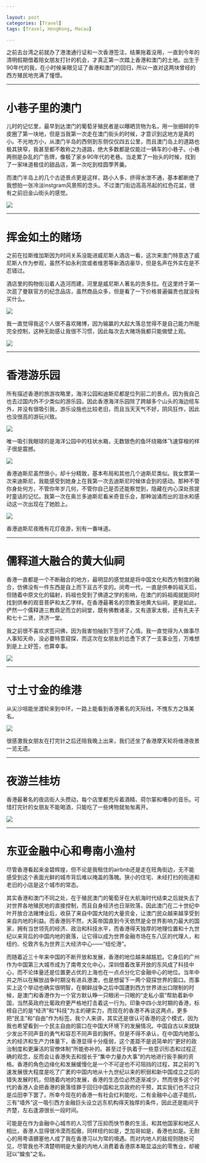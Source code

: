 ```yaml
---

layout: post
categories: [Travel]
tags: [Travel, HongKong, Macau]

---
```


之前去台湾之前就办了港澳通行证和一次香港签注，结果拖着没用，一直到今年的清明假期借着陪女朋友打针的机会，才真正第一次踏上香港和澳门的土地。出生于90年代的我，在小时候亲眼见证了香港和澳门的回归，所以一直对这两块曾经的西方殖民地充满了憧憬。

- - - 

# 小巷子里的澳门

儿时的记忆里，最早到达澳门的葡萄牙殖民者是以曝晒货物为名，用一张细碎的牛皮圈了第一块地，但是当我第一次走在澳门街头的时候，才意识到这地方是真的小。不光地方小，从澳门半岛的西侧到东侧仅仅四五公里，而且澳门岛上的道路也极其狭窄，我甚至都不敢称之为道路，绝大多数都是仅能过一辆车的小巷子。小巷两侧是杂乱的广告牌，像极了家乡90年代的老巷。当走累了一抬头的时候，找到了一家味道极佳的甜品店，第一次吃到桂圆荸荠羹。

而澳门半岛上的几个古迹景点更是这样，路小人多，挤得水泄不通，基本都断绝了我想拍一张冷淡instgram风景照的念头。不过澳门街边高高吊起的红色花盆，很有之前旧金山街头的感觉。

![](http://ope2etmx1.bkt.clouddn.com/IMG_5742.JPG)


- - -

# 挥金如土的赌场

之前在拉斯维加斯因为时间关系没能进威尼斯人酒店一看，这次来澳门特意选了威尼斯人作为参观，虽然不如永利宫或者维恩等新酒店豪华，但是名声在外实在是不忍错过。

酒店里的购物街沿着人造河而建，河里是威尼斯人著名的贡多拉。在这里终于第一次逛了曼联官方的纪念品店，虽然商品众多，但是看了一下价格普遍偏贵也就没有买什么。

![](http://ope2etmx1.bkt.clouddn.com/4E13E587-950D-4EDF-87A4-869E16EB2001.JPG)

我一直觉得我这个人很不喜欢赌博，因为输赢的大起大落总觉得不是自己能力所能完全控制，这种无助感让我很不习惯，因此每次去大赌场我都只能做壁上观。

![](http://ope2etmx1.bkt.clouddn.com/76C9A176-9BB3-4AE4-84E7-9DDF723185E9.JPG)

 ----
 
# 香港游乐园

所有描述香港的旅游攻略里，海洋公园和迪斯尼都是位列前二的景点。因为我自己也去过国内外不少类似的游乐园，因此香港海洋乐园除了跨越多个山头的海边缆车外，并没有很吸引我，游乐设施也比较老旧，而且当天天气不好，阴风狂作，因此也没很高的游玩兴致。

![](http://ope2etmx1.bkt.clouddn.com/IMG_5838.JPG)

唯一吸引我眼球的是海洋公园中的柱状水箱，无数银色的鱼环绕箱体飞速穿梭的样子很是震撼。

![](http://ope2etmx1.bkt.clouddn.com/IMG_5837.JPG)

香港迪斯尼虽然很小，却十分精致，基本布局和其他几个迪斯尼类似。我女票第一次来迪斯尼，我能感受到她身上在我第一次去迪斯尼时候体会到的感动。那种不管你身处何方，不管你年岁几何，不管你自己是否还能察觉到，隐藏在内心深处孩提时童话的记忆。我第一次在奥兰多迪斯尼看米奇音乐会，那种汹涌而出的泪水和感动这一次出现在了她脸上。

![](http://ope2etmx1.bkt.clouddn.com/hkdsn.jpeg) 

香港迪斯尼夜晚有花灯夜游，别有一番味道。

---

# 儒释道大融合的黄大仙祠

香港一直都是一个不断融合的地方，最明显的感觉就是将中国文化和西方制度的融合，仿佛没有一件东西是自上而下亘古不变的。闵粤一代，一直是供奉妈祖天后，但随着中原文化的辐射，妈祖也受到了佛道之学的影响，在澳门的妈祖阁就能同时找到供奉的观音菩萨和太乙字样。在香港最著名的宗教圣地黄大仙祠，更是如此，俨然一个儒释道三教鼎足而立的祠堂，既有佛教诸圣，又有道家太极，还有孔夫子和七十二贤，济济一堂。

我之前很不喜欢求签问佛，因为我害怕抽到下签坏了心情。我一直觉得为人做事尽人事知天命，没必要特意窥探，而这次在女朋友的怂恿下求了一支事业签，万难想到是上上好签，也算幸事。

![](http://ope2etmx1.bkt.clouddn.com/IMG_5934.JPG)

---

# 寸土寸金的维港

从尖沙咀能坐渡轮来到中环，一路上能看到香港著名的天际线，不愧东方之珠美名。

![](http://ope2etmx1.bkt.clouddn.com/IMG_6004.JPG)

很感激我女朋友在打完针之后还陪我晚上出来，我们还坐了香港摩天轮将维港夜景一览无遗。

---

# 夜游兰桂坊

香港最著名的夜店街人头攒动，每个店里都充斥着酒精、荷尔蒙和嘈杂的音乐。可惜打完针的女朋友不能喝酒，只能吃了一些烤物就匆匆离开。

![](http://ope2etmx1.bkt.clouddn.com/IMG_6005.JPG)

---

# 东亚金融中心和粤南小渔村

尽管香港看起来金碧辉煌，但不论是我租住的airbnb还是走在旺角街边，无不能感受到这个表面光鲜的城市背后难以掩盖的落魄。狭小的住宅、未经打扫的街道和老旧的小店是这个城市的常态。

其实香港和澳门不同之处，在于殖民澳门的葡萄牙在大航海时代结束之后就失去了对世界各地殖民地的直接控制，而且自身经济也日渐败落，因此澳门在二十世纪中叶开放合法赌博业后，收获了来自中国大陆的大量资金，让澳门民众越来越享受到来自内地的利益。而香港则不然，大英帝国直到今天依然是全世界影响力最大的国家，拥有当世领先的经济、政治和科技水平，而香港得天独厚的地理位置和十九世纪以来背后的中国内地的衰落，让它得以成为世界金融市场在东八区的代理人，和纽约、伦敦齐名为世界三大经济中心——“纽伦港”。

而随着近三十年来中国的不断开放和发展，香港的地位越来越尴尬。它身后的广州作为中国第三大城市成为了南粤文化中心，深圳借着改革开放的东风成了科技中心，而不论体量还是位置更占优的上海也在一点点分化它金融中心的地位。当年中共之所以在解放战争时期没有进兵港澳，也是想留下一两个窥探世界的窗口。而事实上这个举动也确实很明智，在朝鲜战争之后中国遭到西方世界进出口限制的时候，是澳门和香港作为一个官方默认睁一只眼闭一只眼的“走私小窗”帮助着新中国，当然英政府比葡政府更严格地打击着这一行为。印象中四小龙时期的香港，标榜自己的是“经济”和“科技”为主的硬实力，而现在的香港不再谈这两点，更多把“民主”和“自由”作为标签。我个人来讲，其实还是很认可香港的这个模式，因为我也希望看到一个民主自由的窗口在中国大环境下的发展情况。中国自古以来就缺少发出不同声音的勇气和容忍不同声音的胸怀。但是不得不承认，在中国内地那么大的经济和生产力体量下，香港显得十分瘦弱，这个差距不是说简单的“更好的政治制度和更廉洁的官僚体制”所能弥补的。甚至过于执着于一些意识形态和过程正确的观念，反而会让香港失去和擅长于“集中力量办大事”的内地进行扳手腕的资格。香港的角色边缘化和发展缓慢化是一个不可逆也不可阻挡的过程，其之前的飞速发展很大程度是吃了广袤的中国内地从十九世纪以来的积弱和新中国成立之后的错失发展时机，但随着内地的发展，香港的生态位必然逐渐减少，然而很多这个时代的香港人会把香港的衰落怪罪于回归中国和北京政府的干预，其实我们也不过只是瓜田李下罢了。所幸今现在的香港一有社会红利能吃，二有金融中心底子能抗，三有“墙外”这一吸引西方金融巨头设立远东机构得天独厚的条件，因此还是能间于齐楚，左右逢源很长一段时间。

可能是在作为金融中心城市的人习惯了压抑而快节奏的生活，和其他国家和地区人相比，香港人显得很冷漠而孤傲，同样纽约如是，芝加哥如是，香港也如是。无耐心的用粤语搪塞他人成了我在香港习以为常的境遇。而对内地人的敌视则随处可见，尽管我也不清楚明明是大量的内地人消费着香港原本略显溢出的零售业，却被冠以“蝗虫”之名。


